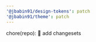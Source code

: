 ```yaml
---
'@jbabin91/design-tokens': patch
'@jbabin91/theme': patch
---
```


chore(repo): :hammer: add changesets
